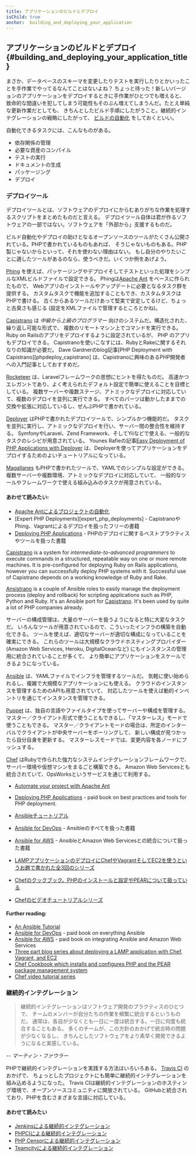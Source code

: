```yaml
---
title: アプリケーションのビルドとデプロイ
isChild: true
anchor:  building_and_deploying_your_application
---
```


## アプリケーションのビルドとデプロイ {#building_and_deploying_your_application_title}

まさか、データベースのスキーマを変更したりテストを実行したりとかいったことを手作業でやってるなんてことはないよね？
ちょっと待った！新しいバージョンのアプリケーションをデプロイするときに手作業がひとつでも増えると、
致命的な間違いを犯してしまう可能性もそのぶん増えてしまうんだ。たとえ単純な更新作業だとしても、
きちんとしたビルド手順にしたがうこと。継続的インテグレーションの戦略にしたがって、
[ビルドの自動化][buildautomation] をしておくといい。

自動化できるタスクには、こんなものがある。

* 依存関係の管理
* 必要な資産のコンパイル
* テストの実行
* ドキュメントの生成
* パッケージング
* デプロイ


### デプロイツール

デプロイツールとは、ソフトウェアのデプロイにからむありがちな作業を処理するスクリプトをまとめたものだと言える。
デプロイツール自体は君が作るソフトウェアの一部ではない。ソフトウェアを「外部から」支援するものだ。

ビルド自動化やデプロイの助けとなるオープンソースのツールがたくさん公開されている。PHPで書かれているものもあれば、
そうじゃないものもある。PHP製じゃないからといって、それを使わない理由はない。
もし自分のやりたいことに適したツールがあるのなら、使うべきだ。いくつか例をあげよう。

[Phing] を使えば、パッケージングやデプロイそしてテストといった処理をシンプルなXMLビルドファイルで設定できる。
Phingは[Apache Ant] をベースに作られたもので、
Webアプリのインストールやアップデートに必要となるタスク群を提供する。
カスタムタスクで機能を追加することもでき、カスタムタスクはPHPで書ける。
古くからあるツールだけあって堅実で安定してるけど、ちょっと古臭さも感じる
(設定をXMLファイルで管理するところとかね)。

[Capistrano] は
*中級から上級のプログラマー* 向けのシステムだ。構造化された、繰り返し可能な形式で、
複数のリモートマシン上でコマンドを実行できる。
Ruby on Railsのアプリをデプロイするように設定されているが、
PHP のアプリもデプロイできる。
Capistranoを使いこなすには、RubyとRakeに関するそれなりの知識が必要だ。
Dave Gardnerのblog記事[PHP Deployment with Capistrano][phpdeploy_capistrano]
は、Capistranoに興味のあるPHP開発者への入門記事としておすすめだ。

[Rocketeer] は、Laravelフレームワークの思想にヒントを得たものだ。
高速かつエレガントであり、よく考えられたデフォルト設定で簡単に使えることを目標としている。
複数サーバーや複数ステージ、アトミックなデプロイに対応していて、複数のデプロイを並列に実行できる。
すべてのパーツは動かしたままでの交換や拡張に対応しているし、ぜんぶPHPで書かれている。

[Deployer] はPHPで書かれたデプロイツールで、シンプルかつ機能的だ。
タスクを並列に実行し、アトミックなデプロイを行い、サーバー間の整合性を維持する。
SymfonyやLaravel、Zend Framework、そしてYiiなどで使える、一般的なタスクのレシピが用意されている。
Younes Rafieの記事[Easy Deployment of PHP Applications with Deployer][phpdeploy_deployer]
は、Deployerを使ってアプリケーションをデプロイするためのよいチュートリアルになっている。

[Magallanes] もPHPで書かれたツールで、YAMLでのシンプルな設定ができる。
複数サーバーや複数環境、アトミックなデプロイに対応していて、
一般的なツールやフレームワークで使える組み込みのタスクが用意されている。

#### あわせて読みたい:

* [Apache Antによるプロジェクトの自動化][apache_ant_tutorial]
* [Expert PHP Deployments][expert_php_deployments] - CapistranoやPhing、Vagrantによるデプロイを扱ったフリーの書籍
* [Deploying PHP Applications][deploying_php_applications] - PHPのデプロイに関するベストプラクティスやツールを扱った書籍

[Capistrano] is a system for *intermediate-to-advanced programmers* to execute commands in a structured, repeatable way on one or more remote machines. It is pre-configured for deploying Ruby on Rails applications, however you can successfully deploy PHP systems with it. Successful use of Capistrano depends on a working knowledge of Ruby and Rake.

[Ansistrano] is a couple of Ansible roles to easily manage the deployment process (deploy and rollback) for scripting applications such as PHP, Python and Ruby. It's an Ansible port for [Capistrano]. It's been used by quite a lot of PHP companies already.

サーバーの構成管理は、大量のサーバーを扱うようになると特に大変なタスクだ。
いろんなツールが用意されているので、こういったインフラの構築を自動化できる。
ツールを使えば、適切なサーバーが適切な構成になっていることを確実にできる。
これらのツールは大規模なクラウドホスティングプロバイダー
(Amazon Web Services, Heroku, DigitalOceanなど)
にもインスタンスの管理用に統合されていることが多くて、
より簡単にアプリケーションをスケールできるようになっている。

[Ansible] は、YAMLファイルでインフラを管理するツールだ。
気軽に使い始められるし、複雑で大規模なアプリケーションにも使える。
クラウドのインスタンスを管理するためのAPIも用意されていて、
対応したツールを使えば動的インベントリを通じてインスタンスを管理できる。

[Puppet] は、独自の言語やファイルタイプを使ってサーバーや構成を管理する。
マスター／クライアント形式で使うこともできるし、「マスターレス」モードで使うこともできる。
マスター／クライアントモードの場合は、所定のインターバルでクライアントが中央サーバーをポーリングして、
新しい構成が見つかったら自分自身を更新する。
マスターレスモードでは、変更内容を各ノードにプッシュする。

[Chef] はRubyで作られた強力なシステムインテグレーションフレームワークで、
サーバー環境や仮想マシンをまるごと構築できる。
Amazon Web Servicesとも統合されていて、OpsWorksというサービスを通じて利用する。

* [Automate your project with Apache Ant][apache_ant_tutorial]
* [Deploying PHP Applications][deploying_php_applications] - paid book on best practices and tools for PHP deployment.

* [Ansibleチュートリアル][an_ansible_tutorial]
* [Ansible for DevOps][ansible_for_devops] - Ansibleのすべてを扱った書籍
* [Ansible for AWS][ansible_for_aws] - AnsibleとAmazon Web Servicesとの統合について扱った書籍
* [LAMPアプリケーションのデプロイにChefやVagrantそしてEC2を使うというお題で書かれた全3回のシリーズ][chef_vagrant_and_ec2]
* [Chefのクックブック。PHPのインストールと設定やPEARについて扱っている][Chef_cookbook]
* [Chefのビデオチュートリアルシリーズ][Chef_tutorial]

#### Further reading:

* [An Ansible Tutorial][an_ansible_tutorial]
* [Ansible for DevOps][ansible_for_devops] - paid book on everything Ansible
* [Ansible for AWS][ansible_for_aws] - paid book on integrating Ansible and Amazon Web Services
* [Three part blog series about deploying a LAMP application with Chef, Vagrant, and EC2][chef_vagrant_and_ec2]
* [Chef Cookbook which installs and configures PHP and the PEAR package management system][Chef_cookbook]
* [Chef video tutorial series][Chef_tutorial]

### 継続的インテグレーション

> 継続的インテグレーションはソフトウェア開発のプラクティスのひとつで、
> チームのメンバーが自分たちの作業を頻繁に統合するというものだ。
> 通常は、各自が少なくとも一日に一度は統合する。一日に何度も統合することもある。
> 多くのチームが、この方針のおかげで統合時の問題が少なくなるし、
> きちんとしたソフトウェアをより素早く開発できるようになると実感している。

*-- マーティン・ファウラー*

PHPで継続的インテグレーションを実践する方法はいろいろある。
[Travis CI] のおかげで、
ちょっとしたプロジェクトにも簡単に継続的インテグレーションを組み込めるようになった。
Travis CIは継続的インテグレーションのホスティング環境で、オープンソースコミュニティに開放されている。
GitHubと統合されており、PHPを含むさまざまな言語に対応している。

#### あわせて読みたい

* [Jenkinsによる継続的インテグレーション][Jenkins]
* [PHPCIによる継続的インテグレーション][PHPCI]
* [PHP Censorによる継続的インテグレーション][PHP Censor]
* [Teamcityによる継続的インテグレーション][Teamcity]

[buildautomation]: https://wikipedia.org/wiki/Build_automation
[Phing]: https://www.phing.info/
[Apache Ant]: https://ant.apache.org/
[Capistrano]: https://capistranorb.com/
[Ansistrano]: https://ansistrano.com
[phpdeploy_deployer]: https://www.sitepoint.com/deploying-php-applications-with-deployer/
[Chef]: https://www.chef.io/
[chef_vagrant_and_ec2]: http://www.jasongrimes.org/2012/06/managing-lamp-environments-with-chef-vagrant-and-ec2-1-of-3/
[Chef_cookbook]: https://github.com/chef-cookbooks/php
[Chef_tutorial]: https://www.youtube.com/playlist?list=PL11cZfNdwNyPnZA9D1MbVqldGuOWqbumZ
[apache_ant_tutorial]: https://code.tutsplus.com/tutorials/automate-your-projects-with-apache-ant--net-18595
[Travis CI]: https://www.travis-ci.com/
[Jenkins]: https://jenkins.io/
[PHPCI]: https://github.com/dancryer/phpci
[PHP Censor]: https://github.com/php-censor/php-censor
[Teamcity]: https://www.jetbrains.com/teamcity/
[Deployer]: https://deployer.org/
[Rocketeer]: http://rocketeer.autopergamene.eu/
[Magallanes]: https://www.magephp.com/
[deploying_php_applications]: https://deployingphpapplications.com/
[Ansible]: https://www.ansible.com/
[Puppet]: https://puppet.com/
[ansible_for_devops]: https://leanpub.com/ansible-for-devops
[ansible_for_aws]: https://leanpub.com/ansible-for-aws
[an_ansible_tutorial]: https://serversforhackers.com/an-ansible-tutorial
